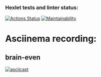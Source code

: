 ### Hexlet tests and linter status:
[![Actions Status](https://github.com/vladimir-kv/python-project-49/actions/workflows/hexlet-check.yml/badge.svg)](https://github.com/vladimir-kv/python-project-49/actions) [![Maintainability](https://api.codeclimate.com/v1/badges/f8dc0a095e205d0cc8ed/maintainability)](https://codeclimate.com/github/vladimir-kv/python-project-49/maintainability)
# Asciinema recording:
## brain-even
[![asciicast](https://asciinema.org/a/6GCPuLMV6xqbVYcSppPGMYS3i.svg)](https://asciinema.org/a/6GCPuLMV6xqbVYcSppPGMYS3i)